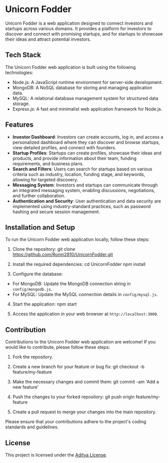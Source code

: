 # Unicorn Fodder

Unicorn Fodder is a web application designed to connect investors and startups across various domains. It provides a platform for investors to discover and connect with promising startups, and for startups to showcase their ideas and attract potential investors.

## Tech Stack

The Unicorn Fodder web application is built using the following technologies:

- Node.js: A JavaScript runtime environment for server-side development.
- MongoDB: A NoSQL database for storing and managing application data.
- MySQL: A relational database management system for structured data storage.
- Express.js: A fast and minimalist web application framework for Node.js.

## Features

- **Investor Dashboard**: Investors can create accounts, log in, and access a personalized dashboard where they can discover and browse startups, view detailed profiles, and connect with founders.
- **Startup Profiles**: Startups can create profiles, showcase their ideas and products, and provide information about their team, funding requirements, and business plans.
- **Search and Filters**: Users can search for startups based on various criteria such as industry, location, funding stage, and keywords, allowing for targeted discovery.
- **Messaging System**: Investors and startups can communicate through an integrated messaging system, enabling discussions, negotiations, and further collaboration.
- **Authentication and Security**: User authentication and data security are implemented using industry-standard practices, such as password hashing and secure session management.

## Installation and Setup

To run the Unicorn Fodder web application locally, follow these steps:

1. Clone the repository:
git clone https://github.com/Ronin2810/UnicornFodder.git

2. Install the required dependencies:
cd UnicornFodder
npm install

3. Configure the database:
- For MongoDB: Update the MongoDB connection string in `config/mongodb.js`.
- For MySQL: Update the MySQL connection details in `config/mysql.js`.

4. Start the application:
npm start

5. Access the application in your web browser at `http://localhost:3000`.

## Contribution

Contributions to the Unicorn Fodder web application are welcome! If you would like to contribute, please follow these steps:

1. Fork the repository.

2. Create a new branch for your feature or bug fix:
git checkout -b feature/my-feature


3. Make the necessary changes and commit them:
git commit -am 'Add a new feature'


4. Push the changes to your forked repository:
git push origin feature/my-feature


5. Create a pull request to merge your changes into the main repository.

Please ensure that your contributions adhere to the project's coding standards and guidelines.

## License

This project is licensed under the [Aditya License](LICENSE).

